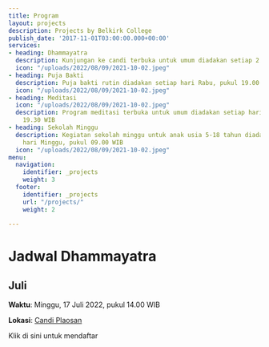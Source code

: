 ```yaml
---
title: Program
layout: projects
description: Projects by Belkirk College
publish_date: '2017-11-01T03:00:00.000+00:00'
services:
- heading: Dhammayatra
  description: Kunjungan ke candi terbuka untuk umum diadakan setiap 2 bulan sekali
  icon: "/uploads/2022/08/09/2021-10-02.jpeg"
- heading: Puja Bakti
  description: Puja bakti rutin diadakan setiap hari Rabu, pukul 19.00 WIB
  icon: "/uploads/2022/08/09/2021-10-02.jpeg"
- heading: Meditasi
  icon: "/uploads/2022/08/09/2021-10-02.jpeg"
  description: Program meditasi terbuka untuk umum diadakan setiap hari Jumat, pukul
    19.30 WIB
- heading: Sekolah Minggu
  description: Kegiatan sekolah minggu untuk anak usia 5-18 tahun diadakan setiap
    hari Minggu, pukul 09.00 WIB
  icon: "/uploads/2022/08/09/2021-10-02.jpeg"
menu:
  navigation:
    identifier: _projects
    weight: 3
  footer:
    identifier: _projects
    url: "/projects/"
    weight: 2

---
```

# Jadwal Dhammayatra

## Juli

**Waktu**: Minggu, 17 Juli 2022, pukul 14.00 WIB

**Lokasi**: [Candi Plaosan](https://www.google.com/maps/place/Plaosan+Temple/@-7.7407807,110.5046772,15z/data=!4m2!3m1!1s0x0:0xf2f393c49bd04045?sa=X&ved=2ahUKEwjUlM_n5bj5AhVh1nMBHVFtAtwQ_BJ6BAh-EAU "Candi Plaosan")

Klik di sini untuk mendaftar